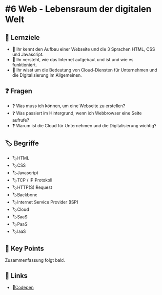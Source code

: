 # #6 Web - Lebensraum der digitalen Welt

## :dart: Lernziele

* :dart: Ihr kennt den Aufbau einer Webseite und die 3 Sprachen HTML, CSS und Javascript.
* :dart: Ihr versteht, wie das Internet aufgebaut und ist und wie es funktioniert.
* :dart: Ihr wisst um die Bedeutung von Cloud-Diensten für Unternehmen und die Digitalisierung im Allgemeinen.

## :question: Fragen&#x20;

* :question: Was muss ich können, um eine Webseite zu erstellen?
* :question: Was passiert im Hintergrund, wenn ich Webbrowser eine Seite aufrufe?
* :question: Warum ist die Cloud für Unternehmen und die Digitalisierung wichtig?

## :label: Begriffe

* :label:HTML
* :label:CSS
* :label:Javascript
* :label:TCP / IP Protokoll
* :label:HTTP(S) Request
* :label:Backbone
* :label:Internet Service Provider (ISP)
* :label:Cloud
* :label:SaaS
* :label:PaaS
* :label:IaaS

## :key: Key Points

Zusammenfassung folgt bald.

## :link: Links

* :link:[Codepen](https://codepen.io/)

